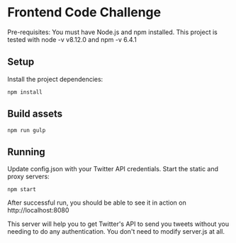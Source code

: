 #  Frontend Code Challenge

Pre-requisites: You must have Node.js and npm installed. This project is tested with node -v v8.12.0 and npm -v 6.4.1

## Setup

Install the project dependencies:

`npm install`

## Build assets

`npm run gulp`

## Running

Update config.json with your Twitter API credentials.
Start the static and proxy servers:

`npm start`

After successful run, you should be able to see it in action on http://localhost:8080

This server will help you to get Twitter's API to send you tweets without you needing to do any authentication.  You don't need to modify server.js at all. 

